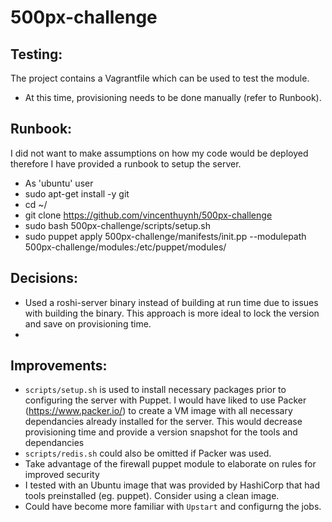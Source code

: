 # 500px-challenge

## Testing:
The project contains a Vagrantfile which can be used to test the module.
- At this time, provisioning needs to be done manually (refer to Runbook).

## Runbook:
I did not want to make assumptions on how my code would be deployed therefore I have provided a runbook to setup the server.

- As 'ubuntu' user
- sudo apt-get install -y git
- cd ~/
- git clone https://github.com/vincenthuynh/500px-challenge
- sudo bash 500px-challenge/scripts/setup.sh
- sudo puppet apply 500px-challenge/manifests/init.pp --modulepath 500px-challenge/modules:/etc/puppet/modules/

## Decisions:
- Used a roshi-server binary instead of building at run time due to issues with building the binary. This approach is more ideal to lock the version and save on provisioning time.
-


## Improvements:
- `scripts/setup.sh` is used to install necessary packages prior to configuring the server with Puppet. I would have liked to use Packer (https://www.packer.io/) to create a VM image with all necessary dependancies already installed for the server. This would decrease provisioning time and provide a version snapshot for the tools and dependancies
- `scripts/redis.sh` could also be omitted if Packer was used.
- Take advantage of the firewall puppet module to elaborate on rules for improved security
- I tested with an Ubuntu image that was provided by HashiCorp that had tools preinstalled (eg. puppet). Consider using a clean image.
- Could have become more familiar with `Upstart` and configurng the jobs.
